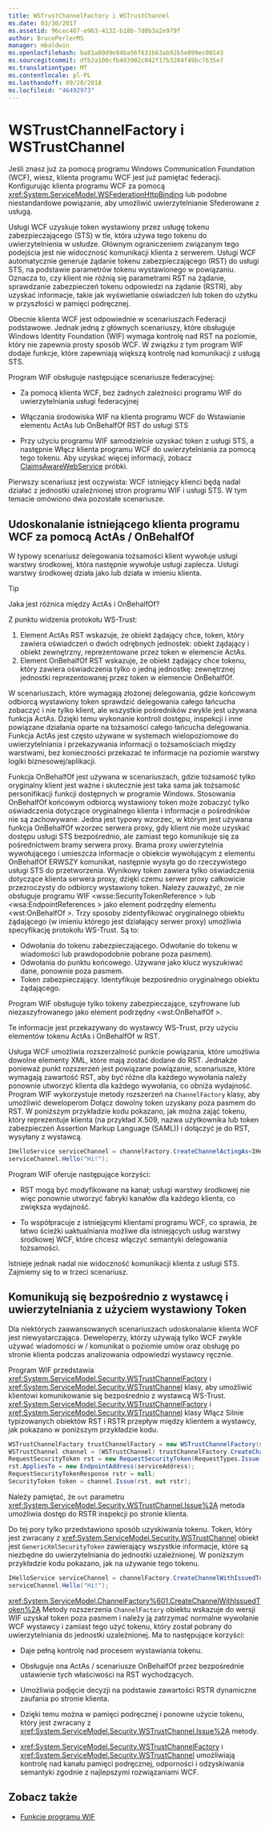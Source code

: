 ```yaml
---
title: WSTrustChannelFactory i WSTrustChannel
ms.date: 03/30/2017
ms.assetid: 96cec467-e963-4132-b18b-7d0b3a2e979f
author: BrucePerlerMS
manager: mbaldwin
ms.openlocfilehash: ba81a80d9e84ba56f631b63ab92b5e099ec00143
ms.sourcegitcommit: dfb2a100cfb4d3902c042f17b3204f49bc7635e7
ms.translationtype: MT
ms.contentlocale: pl-PL
ms.lasthandoff: 09/20/2018
ms.locfileid: "46492973"
---
```

# <a name="wstrustchannelfactory-and-wstrustchannel"></a>WSTrustChannelFactory i WSTrustChannel
Jeśli znasz już za pomocą programu Windows Communication Foundation (WCF), wiesz, klienta programu WCF jest już pamiętać federacji. Konfigurując klienta programu WCF za pomocą <xref:System.ServiceModel.WSFederationHttpBinding> lub podobne niestandardowe powiązanie, aby umożliwić uwierzytelnianie Sfederowane z usługą.

 Usługi WCF uzyskuje token wystawiony przez usługę tokenu zabezpieczającego (STS) w tle, która używa tego tokenu do uwierzytelnienia w usłudze. Głównym ograniczeniem związanym tego podejścia jest nie widoczność komunikacji klienta z serwerem. Usługi WCF automatycznie generuje żądanie tokenu zabezpieczającego (RST) do usługi STS, na podstawie parametrów tokenu wystawionego w powiązaniu. Oznacza to, czy klient nie różnią się parametrami RST na żądanie, sprawdzanie zabezpieczeń tokenu odpowiedzi na żądanie (RSTR), aby uzyskać informacje, takie jak wyświetlanie oświadczeń lub token do użytku w przyszłości w pamięci podręcznej.

 Obecnie klienta WCF jest odpowiednie w scenariuszach Federacji podstawowe. Jednak jedną z głównych scenariuszy, które obsługuje Windows Identity Foundation (WIF) wymaga kontrolę nad RST na poziomie, który nie zapewnia prosty sposób WCF. W związku z tym program WIF dodaje funkcje, które zapewniają większą kontrolę nad komunikacji z usługą STS.

 Program WIF obsługuje następujące scenariusze federacyjnej:

- Za pomocą klienta WCF, bez żadnych zależności programu WIF do uwierzytelniania usługi federacyjnej

- Włączania środowiska WIF na klienta programu WCF do Wstawianie elementu ActAs lub OnBehalfOf RST do usługi STS

- Przy użyciu programu WIF samodzielnie uzyskać token z usługi STS, a następnie Włącz klienta programu WCF do uwierzytelniania za pomocą tego tokenu. Aby uzyskać więcej informacji, zobacz [ClaimsAwareWebService](https://go.microsoft.com/fwlink/?LinkID=248406) próbki.

 Pierwszy scenariusz jest oczywista: WCF istniejący klienci będą nadal działać z jednostki uzależnionej stron programu WIF i usługi STS. W tym temacie omówiono dwa pozostałe scenariusze.

## <a name="enhancing-an-existing-wcf-client-with-actas--onbehalfof"></a>Udoskonalanie istniejącego klienta programu WCF za pomocą ActAs / OnBehalfOf
W typowy scenariusz delegowania tożsamości klient wywołuje usługi warstwy środkowej, która następnie wywołuje usługi zaplecza. Usługi warstwy środkowej działa jako lub działa w imieniu klienta.

> [!TIP]
> Jaka jest różnica między ActAs i OnBehalfOf?
>
> Z punktu widzenia protokołu WS-Trust:
>
> 1. Element ActAs RST wskazuje, że obiekt żądający chce, token, który zawiera oświadczeń o dwóch odrębnych jednostek: obiekt żądający i obiekt zewnętrzny, reprezentowane przez token w elemencie ActAs.
> 2. Element OnBehalfOf RST wskazuje, że obiekt żądający chce tokenu, który zawiera oświadczenia tylko o jedną jednostkę: zewnętrznej jednostki reprezentowanej przez token w elemencie OnBehalfOf.
>
> W scenariuszach, które wymagają złożonej delegowania, gdzie końcowym odbiorcą wystawiony token sprawdzić delegowania całego łańcucha zobaczyć i nie tylko klient, ale wszystkie pośredników zwykle jest używana funkcja ActAs. Dzięki temu wykonanie kontroli dostępu, inspekcji i inne powiązane działania oparte na tożsamości całego łańcucha delegowania. Funkcja ActAs jest często używane w systemach wielopoziomowe do uwierzytelniania i przekazywania informacji o tożsamościach między warstwami, bez konieczności przekazać te informacje na poziomie warstwy logiki biznesowej/aplikacji.
>
> Funkcja OnBehalfOf jest używana w scenariuszach, gdzie tożsamość tylko oryginalny klient jest ważne i skutecznie jest taka sama jak tożsamość personifikacji funkcji dostępnych w programie Windows. Stosowania OnBehalfOf końcowym odbiorcą wystawiony token może zobaczyć tylko oświadczenia dotyczące oryginalnego klienta i informacje o pośredników nie są zachowywane. Jedna jest typowy wzorzec, w którym jest używana funkcja OnBehalfOf wzorzec serwera proxy, gdy klient nie może uzyskać dostępu usługi STS bezpośrednio, ale zamiast tego komunikuje się za pośrednictwem bramy serwera proxy. Brama proxy uwierzytelnia wywołującego i umieszcza informacje o obiekcie wywołującym z elementu OnBehalfOf ERWSZY komunikat, następnie wysyła go do rzeczywistego usługi STS do przetworzenia. Wynikowy token zawiera tylko oświadczenia dotyczące klienta serwera proxy, dzięki czemu serwer proxy całkowicie przezroczysty do odbiorcy wystawiony token. Należy zauważyć, że nie obsługuje programu WIF \<wsse:SecurityTokenReference > lub \<wsa:EndpointReferences > jako element podrzędny elementu \<wst:OnBehalfOf >. Trzy sposoby zidentyfikować oryginalnego obiektu żądającego (w imieniu którego jest działający serwer proxy) umożliwia specyfikację protokołu WS-Trust. Są to:
>
> - Odwołania do tokenu zabezpieczającego. Odwołanie do tokenu w wiadomości lub prawdopodobnie pobrane poza pasmem).
> - Odwołania do punktu końcowego. Używane jako klucz wyszukiwać dane, ponownie poza pasmem.
> - Token zabezpieczający. Identyfikuje bezpośrednio oryginalnego obiektu żądającego.
>
> Program WIF obsługuje tylko tokeny zabezpieczające, szyfrowane lub niezaszyfrowanego jako element podrzędny \<wst:OnBehalfOf >.

 Te informacje jest przekazywany do wystawcy WS-Trust, przy użyciu elementów tokenu ActAs i OnBehalfOf w RST.

 Usługa WCF umożliwia rozszerzalność punkcie powiązania, które umożliwia dowolne elementy XML, które mają zostać dodane do RST. Jednakże ponieważ punkt rozszerzeń jest powiązane powiązanie, scenariusze, które wymagają zawartość RST, aby być różne dla każdego wywołania należy ponownie utworzyć klienta dla każdego wywołania, co obniża wydajność. Program WIF wykorzystuje metody rozszerzeń na `ChannelFactory` klasy, aby umożliwić deweloperom Dołącz dowolny token uzyskany poza pasmem do RST. W poniższym przykładzie kodu pokazano, jak można zająć tokenu, który reprezentuje klienta (na przykład X.509, nazwa użytkownika lub token zabezpieczeń Assertion Markup Language (SAML)) i dołączyć je do RST, wysyłany z wystawcą.

```csharp
IHelloService serviceChannel = channelFactory.CreateChannelActingAs<IHelloService>(clientSamlToken);
serviceChannel.Hello("Hi!");
```

 Program WIF oferuje następujące korzyści:

- RST mogą być modyfikowane na kanał; usługi warstwy środkowej nie więc ponownie utworzyć fabryki kanałów dla każdego klienta, co zwiększa wydajność.

- To współpracuje z istniejącymi klientami programu WCF, co sprawia, że łatwo ścieżki uaktualniania możliwe dla istniejących usług warstwy środkowej WCF, które chcesz włączyć semantyki delegowania tożsamości.

 Istnieje jednak nadal nie widoczność komunikacji klienta z usługi STS. Zajmiemy się to w trzeci scenariusz.

## <a name="communicating-directly-with-an-issuer-and-using-the-issued-token-to-authenticate"></a>Komunikują się bezpośrednio z wystawcę i uwierzytelniania z użyciem wystawiony Token
Dla niektórych zaawansowanych scenariuszach udoskonalanie klienta WCF jest niewystarczająca. Deweloperzy, którzy używają tylko WCF zwykle używać wiadomości w / komunikat o poziomie umów oraz obsługę po stronie klienta podczas analizowania odpowiedzi wystawcy ręcznie.

Program WIF przedstawia <xref:System.ServiceModel.Security.WSTrustChannelFactory> i <xref:System.ServiceModel.Security.WSTrustChannel> klasy, aby umożliwić klientowi komunikowanie się bezpośrednio z wystawcą WS-Trust. <xref:System.ServiceModel.Security.WSTrustChannelFactory> i <xref:System.ServiceModel.Security.WSTrustChannel> klasy Włącz Silnie typizowanych obiektów RST i RSTR przepływ między klientem a wystawcy, jak pokazano w poniższym przykładzie kodu.

```csharp
WSTrustChannelFactory trustChannelFactory = new WSTrustChannelFactory(stsBinding, stsAddress);
WSTrustChannel channel = (WSTrustChannel) trustChannelFactory.CreateChannel();
RequestSecurityToken rst = new RequestSecurityToken(RequestTypes.Issue);
rst.AppliesTo = new EndpointAddress(serviceAddress);
RequestSecurityTokenResponse rstr = null;
SecurityToken token = channel.Issue(rst, out rstr);
```

Należy pamiętać, że `out` parametru <xref:System.ServiceModel.Security.WSTrustChannel.Issue%2A> metoda umożliwia dostęp do RSTR inspekcji po stronie klienta.

Do tej pory tylko przedstawiono sposób uzyskiwania tokenu. Token, który jest zwracany z <xref:System.ServiceModel.Security.WSTrustChannel> obiekt jest `GenericXmlSecurityToken` zawierający wszystkie informacje, które są niezbędne do uwierzytelniania do jednostki uzależnionej. W poniższym przykładzie kodu pokazano, jak na używanie tego tokenu.

```csharp
IHelloService serviceChannel = channelFactory.CreateChannelWithIssuedToken<IHelloService>( token );
serviceChannel.Hello("Hi!");
```

<xref:System.ServiceModel.ChannelFactory%601.CreateChannelWithIssuedToken%2A> Metody rozszerzenia `ChannelFactory` obiektu wskazuje do wersji WIF uzyskał token poza pasmem i należy ją zatrzymać normalne wywołanie WCF wystawcy i zamiast tego użyć tokenu, który został pobrany do uwierzytelniania do jednostki uzależnionej. Ma to następujące korzyści:

- Daje pełną kontrolę nad procesem wystawiania tokenu.

- Obsługuje ona ActAs / scenariusze OnBehalfOf przez bezpośrednie ustawienie tych właściwości na RST wychodzących.

- Umożliwia podjęcie decyzji na podstawie zawartości RSTR dynamiczne zaufania po stronie klienta.

- Dzięki temu można w pamięci podręcznej i ponowne użycie tokenu, który jest zwracany z <xref:System.ServiceModel.Security.WSTrustChannel.Issue%2A> metody.

- <xref:System.ServiceModel.Security.WSTrustChannelFactory> i <xref:System.ServiceModel.Security.WSTrustChannel> umożliwiają kontrolę nad kanału pamięci podręcznej, odporności i odzyskiwania semantyki zgodnie z najlepszymi rozwiązaniami WCF.

## <a name="see-also"></a>Zobacz także

- [Funkcje programu WIF](../../../docs/framework/security/wif-features.md)